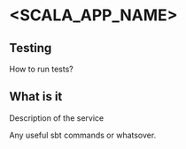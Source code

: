 # <SCALA\_APP\_NAME>

## Testing

How to run tests?

## What is it

Description of the service

Any useful sbt commands or whatsover.
